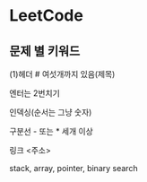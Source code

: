 # LeetCode

## 문제 별 키워드

(1)헤더 # 여섯개까지 있음(제목)

엔터는 2번치기

인덱싱(순서는 그냥 숫자)


구분선 - 또는 * 세개 이상

링크 <주소>

stack, array, pointer, binary search


